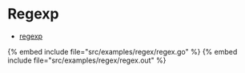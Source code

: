 # Regexp


* [regexp](https://golang.org/pkg/regexp/)

{% embed include file="src/examples/regex/regex.go" %}
{% embed include file="src/examples/regex/regex.out" %}


